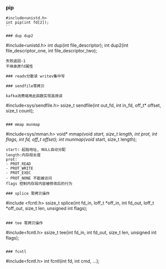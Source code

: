 ### pip
```
#include<unistd.h>
int pip(int fd[2]);
``

### dup dup2
```
#include<unistd.h>
int dup(int file_descriptor);
int dup2(int file_descriptor_one, int file_descriptor_two);
```
失败返回-1
不继承原fd属性

### readv分散读 writev集中写

### sendfile零拷贝

kafka消费端用此函数实现高效读

```
#include<sys/sendfile.h>
ssize_t sendfile(int out_fd, int in_fd, off_t* offset, size_t count);
```

### mmap munmap

```
#include<sys/mman.h>
void* mmap(void *start, size_t length, int prot, int flags, int fd, off_t offset);
int munmap(void* start, size_t length);
```
start: 起始地址, NULL自动分配
length:内存段长度
prot:
- PROT_READ
- PROT_WRITE
- PROT_EXEC
- PROT_NONE 不能被访问
flags 控制内存段内容被修改后的行为

### splice 零拷贝操作
```
#include <fcntl.h>
ssize_t splice(int fd_in, loff_t *off_in, int fd_out,
                loff_t *off_out, size_t len, unsigned int flags);
```

### tee 零拷贝操作
```
#include<fcntl.h>
ssize_t tee(int fd_in, int fd_out, size_t len, unsigned int flags);
```

### fcntl
```
#include<fcntl.h>
int fcntl(int fd, int cmd, ...);
```